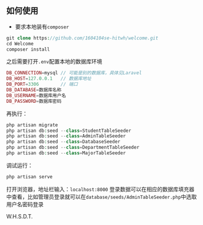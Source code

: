 ##  如何使用

- 要求本地装有`composer`

```php
git clone https://github.com/1604104se-hitwh/welcome.git
cd Welcome
composer install
```

之后需要打开`.env`配置本地的数据库环境

```php
DB_CONNECTION=mysql // 可能是别的数据库，具体见Laravel
DB_HOST=127.0.0.1 	// 数据库地址
DB_PORT=3306 		// 端口
DB_DATABASE=数据库名称
DB_USERNAME=数据库用户名
DB_PASSWORD=数据库密码
```

再执行：

```php
php artisan migrate
php artisan db:seed --class=StudentTableSeeder
php artisan db:seed --class=AdminTableSeeder
php artisan db:seed --class=DatabaseSeeder
php artisan db:seed --class=DepartmentTableSeeder
php artisan db:seed --class=MajorTableSeeder
```

调试运行：

```php
php artisan serve
```

打开浏览器，地址栏输入：`localhost:8000`
登录数据可以在相应的数据库填充器中查看，比如管理员登录就可以在`database/seeds/AdminTableSeeder.php`中选取用户名密码登录

W.H.S.D.T.